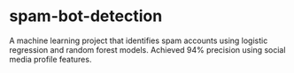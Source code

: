 # spam-bot-detection
A machine learning project that identifies spam accounts using logistic regression and random forest models. Achieved 94% precision using social media profile features.
